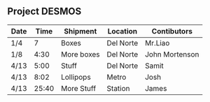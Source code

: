 ## Project DESMOS

| Date | Time | Shipment | Location | Contibutors |
| --- | --- | --- | --- | --- |
| 1/4 | 7 | Boxes | Del Norte | Mr.Liao |
| 1/8 | 4:30 | More boxes | Del Norte | John Mortenson |
| 4/13 | 5:00 | Stuff | Del Norte | Samit |
| 4/13 | 8:02 | Lollipops | Metro | Josh |
| 4/13 | 25:40 | More Stuff | Station | James |
